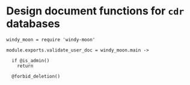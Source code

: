 Design document functions for `cdr` databases
===============================================

    windy_moon = require 'windy-moon'

    module.exports.validate_user_doc = windy_moon.main ->

      if @is_admin()
        return

      @forbid_deletion()
